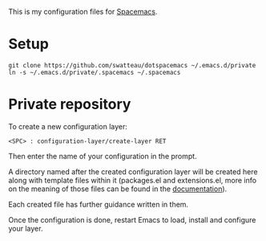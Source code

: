 This is my configuration files for [Spacemacs](https://github.com/syl20bnr/spacemacs).

# Setup

    git clone https://github.com/swatteau/dotspacemacs ~/.emacs.d/private
    ln -s ~/.emacs.d/private/.spacemacs ~/.spacemacs

# Private repository

To create a new configuration layer:

    <SPC> : configuration-layer/create-layer RET

Then enter the name of your configuration in the prompt.

A directory named after the created configuration layer will be created here
along with template files within it (packages.el and extensions.el, more info
on the meaning of those files can be found in the [documentation][conf_layers]).

Each created file has further guidance written in them.

Once the configuration is done, restart Emacs to load, install and configure
your layer.

[conf_layers]: https://github.com/syl20bnr/spacemacs/blob/master/doc/DOCUMENTATION.org#extensions-and-packages
